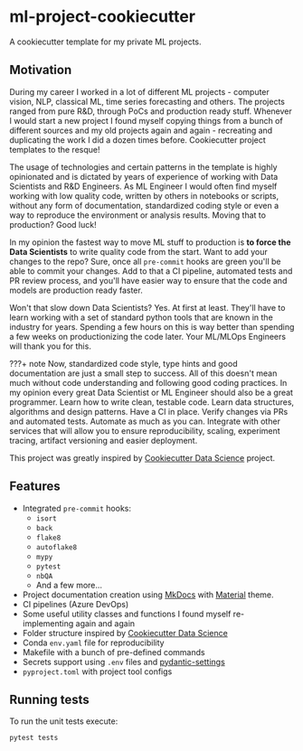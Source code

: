 # ml-project-cookiecutter

A cookiecutter template for my private ML projects.

## Motivation

During my career I worked in a lot of different ML projects - computer vision, NLP, classical ML, time series
forecasting and others. The projects ranged from pure R&D, through PoCs and production ready stuff. Whenever I would
start a new project I found myself copying things from a bunch of different sources and my old projects again and
again - recreating and duplicating the work I did a dozen times before. Cookiecutter project templates to the resque!

The usage of technologies and certain patterns in the template is highly opinionated and is dictated by years
of experience of working with Data Scientists and R&D Engineers. As ML Engineer I would often find myself working
with low quality code, written by others in notebooks or scripts, without any form of documentation, standardized
coding style or even a way to reproduce the environment or analysis results. Moving that to production? Good luck!

In my opinion the fastest way to move ML stuff to production is **to force the Data Scientists** to write quality code
from the start. Want to add your changes to the repo? Sure, once all `pre-commit` hooks are green you'll be able to
commit your changes. Add to that a CI pipeline, automated tests and PR review process, and you'll have easier way to
ensure that the code and models are production ready faster.

Won't that slow down Data Scientists? Yes. At first at least. They'll have to learn working with a set of standard
python tools that are known in the industry for years. Spending a few hours on this is way better than spending
a few weeks on productionizing the code later. Your ML/MLOps Engineers will thank you for this.

???+ note
    Now, standardized code style, type hints and good documentation are just a small step to success. All of this doesn't
    mean much without code understanding and following good coding practices. In my opinion every great Data Scientist
    or ML Engineer should also be a great programmer. Learn how to write clean, testable code. Learn data structures,
    algorithms and design patterns. Have a CI in place. Verify changes via PRs and automated tests. Automate as much
    as you can. Integrate with other services that will allow you to ensure reproducibility, scaling, experiment tracing,
    artifact versioning and easier deployment.

This project was greatly inspired by
[Cookiecutter Data Science](https://github.com/drivendata/cookiecutter-data-science/) project.

## Features

- Integrated `pre-commit` hooks:
    - `isort`
    - `back`
    - `flake8`
    - `autoflake8`
    - `mypy`
    - `pytest`
    - `nbQA`
    - And a few more...
- Project documentation creation using [MkDocs](https://www.mkdocs.org/) with
    [Material](https://squidfunk.github.io/mkdocs-material/) theme.
- CI pipelines (Azure DevOps)
- Some useful utility classes and functions I found myself re-implementing again and again
- Folder structure inspired by [Cookiecutter Data Science](https://github.com/drivendata/cookiecutter-data-science/)
- Conda `env.yaml` file for reproducibility
- Makefile with a bunch of pre-defined commands
- Secrets support using `.env` files and [pydantic-settings](https://docs.pydantic.dev/latest/usage/pydantic_settings/)
- `pyproject.toml` with project tool configs

## Running tests

To run the unit tests execute:

```shell
pytest tests
```
